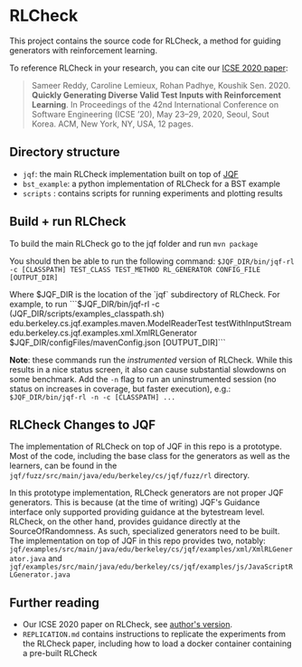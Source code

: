 # RLCheck

This project contains the source code for RLCheck, a method for guiding generators with reinforcement learning.

To reference RLCheck in your research, you can cite our [ICSE 2020 paper](https://ieeexplore.ieee.org/document/9284117):
>  Sameer Reddy, Caroline Lemieux, Rohan Padhye, Koushik Sen. 2020. **Quickly Generating Diverse Valid Test Inputs with Reinforcement Learning**. In Proceedings of the 42nd International Conference on Software Engineering (ICSE ’20), May 23–29, 2020, Seoul, Sout Korea. ACM, New York, NY, USA, 12 pages. 


## Directory structure

* `jqf`: the main RLCheck implementation built on top of [JQF](https://github.com/rohanpadhye/jqf)
* `bst_example`: a python implementation of RLCheck for a BST example
* `scripts` : contains scripts for running experiments and plotting results

## Build + run RLCheck

To build the main RLCheck go to the jqf folder and run
```mvn package```


You should then be able to run the following command:
```$JQF_DIR/bin/jqf-rl -c [CLASSPATH] TEST_CLASS TEST_METHOD RL_GENERATOR CONFIG_FILE [OUTPUT_DIR]```

Where $JQF_DIR is the location of the `jqf` subdirectory of RLCheck. For example, to run 
```$JQF_DIR/bin/jqf-rl -c $($JQF_DIR/scripts/examples_classpath.sh) edu.berkeley.cs.jqf.examples.maven.ModelReaderTest testWithInputStream edu.berkeley.cs.jqf.examples.xml.XmlRLGenerator $JQF_DIR/configFiles/mavenConfig.json [OUTPUT_DIR]```

**Note**: these commands run the *instrumented* version of RLCheck. While this results in a nice status screen, it also can cause substantial slowdowns on some benchmark. Add the `-n` flag to run an uninstrumented session (no status on increases in coverage, but faster execution), e.g.: `$JQF_DIR/bin/jqf-rl -n -c [CLASSPATH] ...`

## RLCheck Changes to JQF

The implementation of RLCheck on top of JQF in this repo is a prototype. Most of the code, including the base class for the generators as well as the learners, can be found in the `jqf/fuzz/src/main/java/edu/berkeley/cs/jqf/fuzz/rl` directory.

In this prototype implementation, RLCheck generators are not proper JQF generators. This is because (at the time of writing) JQF's Guidance interface only supported providing guidance at the bytestream level. RLCheck, on the other hand, provides guidance directly at the SourceOfRandomness. As such, specialized generators need to be built. The implementation on top of JQF in this repo provides two, notably:
```jqf/examples/src/main/java/edu/berkeley/cs/jqf/examples/xml/XmlRLGenerator.java```
and
```jqf/examples/src/main/java/edu/berkeley/cs/jqf/examples/js/JavaScriptRLGenerator.java```

## Further reading

* Our ICSE 2020 paper on RLCheck, see [author's version](https://www.carolemieux.com/rlcheck_preprint.pdf). 
* `REPLICATION.md` contains instructions to replicate the experiments from the RLCheck paper, including how to load a docker container containing a pre-built RLCheck

